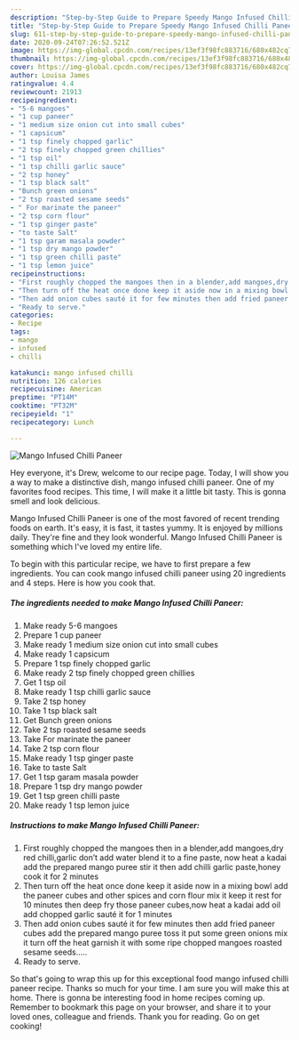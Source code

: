 ```yaml
---
description: "Step-by-Step Guide to Prepare Speedy Mango Infused Chilli Paneer"
title: "Step-by-Step Guide to Prepare Speedy Mango Infused Chilli Paneer"
slug: 611-step-by-step-guide-to-prepare-speedy-mango-infused-chilli-paneer
date: 2020-09-24T07:26:52.521Z
image: https://img-global.cpcdn.com/recipes/13ef3f98fc883716/680x482cq70/mango-infused-chilli-paneer-recipe-main-photo.jpg
thumbnail: https://img-global.cpcdn.com/recipes/13ef3f98fc883716/680x482cq70/mango-infused-chilli-paneer-recipe-main-photo.jpg
cover: https://img-global.cpcdn.com/recipes/13ef3f98fc883716/680x482cq70/mango-infused-chilli-paneer-recipe-main-photo.jpg
author: Louisa James
ratingvalue: 4.4
reviewcount: 21913
recipeingredient:
- "5-6 mangoes"
- "1 cup paneer"
- "1 medium size onion cut into small cubes"
- "1 capsicum"
- "1 tsp finely chopped garlic"
- "2 tsp finely chopped green chillies"
- "1 tsp oil"
- "1 tsp chilli garlic sauce"
- "2 tsp honey"
- "1 tsp black salt"
- "Bunch green onions"
- "2 tsp roasted sesame seeds"
- " For marinate the paneer"
- "2 tsp corn flour"
- "1 tsp ginger paste"
- "to taste Salt"
- "1 tsp garam masala powder"
- "1 tsp dry mango powder"
- "1 tsp green chilli paste"
- "1 tsp lemon juice"
recipeinstructions:
- "First roughly chopped the mangoes then in a blender,add mangoes,dry red chilli,garlic don’t add water blend it to a fine paste, now heat a kadai add the prepared mango puree stir it then add chilli garlic paste,honey cook it for 2 minutes"
- "Then turn off the heat once done keep it aside now in a mixing bowl add the paneer cubes and other spices and corn flour mix it keep it rest for 10 minutes then deep fry those paneer cubes,now heat a kadai add oil add chopped garlic sauté it for 1 minutes"
- "Then add onion cubes sauté it for few minutes then add fried paneer cubes add the prepared mango puree toss it put some green onions mix it turn off the heat garnish it with some ripe chopped mangoes roasted sesame seeds....."
- "Ready to serve."
categories:
- Recipe
tags:
- mango
- infused
- chilli

katakunci: mango infused chilli 
nutrition: 126 calories
recipecuisine: American
preptime: "PT14M"
cooktime: "PT32M"
recipeyield: "1"
recipecategory: Lunch

---
```



![Mango Infused Chilli Paneer](https://img-global.cpcdn.com/recipes/13ef3f98fc883716/680x482cq70/mango-infused-chilli-paneer-recipe-main-photo.jpg)

Hey everyone, it's Drew, welcome to our recipe page. Today, I will show you a way to make a distinctive dish, mango infused chilli paneer. One of my favorites food recipes. This time, I will make it a little bit tasty. This is gonna smell and look delicious.

Mango Infused Chilli Paneer is one of the most favored of recent trending foods on earth. It's easy, it is fast, it tastes yummy. It is enjoyed by millions daily. They're fine and they look wonderful. Mango Infused Chilli Paneer is something which I've loved my entire life.




To begin with this particular recipe, we have to first prepare a few ingredients. You can cook mango infused chilli paneer using 20 ingredients and 4 steps. Here is how you cook that.

<!--inarticleads1-->

##### The ingredients needed to make Mango Infused Chilli Paneer:

1. Make ready 5-6 mangoes
1. Prepare 1 cup paneer
1. Make ready 1 medium size onion cut into small cubes
1. Make ready 1 capsicum
1. Prepare 1 tsp finely chopped garlic
1. Make ready 2 tsp finely chopped green chillies
1. Get 1 tsp oil
1. Make ready 1 tsp chilli garlic sauce
1. Take 2 tsp honey
1. Take 1 tsp black salt
1. Get Bunch green onions
1. Take 2 tsp roasted sesame seeds
1. Take  For marinate the paneer
1. Take 2 tsp corn flour
1. Make ready 1 tsp ginger paste
1. Take to taste Salt
1. Get 1 tsp garam masala powder
1. Prepare 1 tsp dry mango powder
1. Get 1 tsp green chilli paste
1. Make ready 1 tsp lemon juice




<!--inarticleads2-->

##### Instructions to make Mango Infused Chilli Paneer:

1. First roughly chopped the mangoes then in a blender,add mangoes,dry red chilli,garlic don’t add water blend it to a fine paste, now heat a kadai add the prepared mango puree stir it then add chilli garlic paste,honey cook it for 2 minutes
1. Then turn off the heat once done keep it aside now in a mixing bowl add the paneer cubes and other spices and corn flour mix it keep it rest for 10 minutes then deep fry those paneer cubes,now heat a kadai add oil add chopped garlic sauté it for 1 minutes
1. Then add onion cubes sauté it for few minutes then add fried paneer cubes add the prepared mango puree toss it put some green onions mix it turn off the heat garnish it with some ripe chopped mangoes roasted sesame seeds.....
1. Ready to serve.




So that's going to wrap this up for this exceptional food mango infused chilli paneer recipe. Thanks so much for your time. I am sure you will make this at home. There is gonna be interesting food in home recipes coming up. Remember to bookmark this page on your browser, and share it to your loved ones, colleague and friends. Thank you for reading. Go on get cooking!
